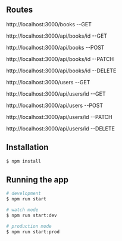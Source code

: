## Routes
http://localhost:3000/books --GET

http://localhost:3000/api/books/id --GET

http://localhost:3000/api/books --POST

http://localhost:3000/api/books/id --PATCH

http://localhost:3000/api/books/id --DELETE


http://localhost:3000/users --GET

http://localhost:3000/api/users/id --GET

http://localhost:3000/api/users --POST

http://localhost:3000/api/users/id --PATCH

http://localhost:3000/api/users/id --DELETE

## Installation

```bash
$ npm install
```

## Running the app

```bash
# development
$ npm run start

# watch mode
$ npm run start:dev

# production mode
$ npm run start:prod
